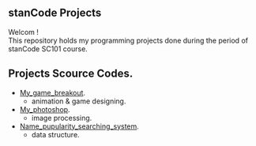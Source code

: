 ## stanCode Projects
Welcom !\
This repository holds my programming projects done during the period of stanCode SC101 course.

## Projects Scource Codes.
* [My_game_breakout](https://github.com/easyawei/MystanCodeProjects/blob/main/MystanCodeProjects/my_game_breakout/breakout.py).
  * animation & game designing.
* [My_photoshop](https://github.com/easyawei/MystanCodeProjects/blob/main/MystanCodeProjects/my_photoshop/stanCodeshop.py).
  * image processing.
* [Name_pupularity_searching_system](https://github.com/easyawei/MystanCodeProjects/blob/main/MystanCodeProjects/searching_system_name/babygraphics.py).
  * data structure.

